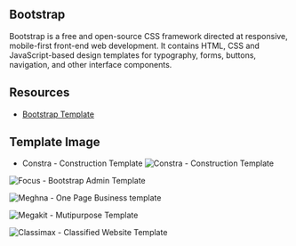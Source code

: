 ## Bootstrap 

Bootstrap is a free and open-source CSS framework directed at responsive, mobile-first front-end web development.
It contains HTML, CSS and JavaScript-based design templates for typography, forms, buttons, navigation, and other interface components.

## Resources
* [Bootstrap Template](https://themefisher.com/free-bootstrap-templates)

## Template Image

* Constra - Construction Template
![Constra - Construction Template](https://themefisher.com/_next/image?url=https%3A%2F%2Fdemo.themefisher.com%2Fthumbnails%2Fconstra.png&w=640&q=80) 

![Focus - Bootstrap Admin Template](https://themefisher.com/_next/image?url=https%3A%2F%2Fdemo.themefisher.com%2Fthumbnails%2Ffocus.png&w=640&q=80)

![Meghna - One Page Business template](https://themefisher.com/_next/image?url=https%3A%2F%2Fdemo.themefisher.com%2Fthumbnails%2Fmeghna.png&w=640&q=80)

![Megakit - Mutipurpose Template](https://themefisher.com/_next/image?url=https%3A%2F%2Fdemo.themefisher.com%2Fthumbnails%2Fmegakit.png&w=640&q=80)

![Classimax - Classified Website Template](https://themefisher.com/_next/image?url=https%3A%2F%2Fdemo.themefisher.com%2Fthumbnails%2Fclassimax.png&w=640&q=80)



